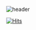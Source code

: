 ![header](https://capsule-render.vercel.app/api?type=waving&color=pink&height=250&section=header&text=Kim%20Hyeon&fontSize=80)



[![Hits](https://hits.seeyoufarm.com/api/count/incr/badge.svg?url=https%3A%2F%2Fgithub.com%2FAsianHyun%2FAsianHyun&count_bg=%23FB78FE&title_bg=%23AAAAAA&icon=smugmug.svg&icon_color=%23000000&title=%EB%B0%A9%EB%AC%B8&edge_flat=false)](https://hits.seeyoufarm.com)
